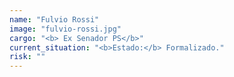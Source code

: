 ```yaml
---
name: "Fulvio Rossi"
image: "fulvio-rossi.jpg"
cargo: "<b> Ex Senador PS</b>"
current_situation: "<b>Estado:</b> Formalizado." 
risk: ""
---
```

